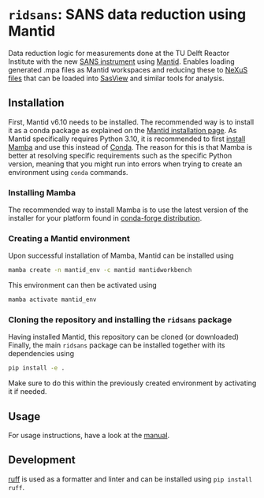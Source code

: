 # `ridsans`: SANS data reduction using Mantid
Data reduction logic for measurements done at the TU Delft Reactor Institute with the new [SANS instrument](https://www.tudelft.nl/en/faculty-of-applied-sciences/business/facilities/tu-delft-reactor-institute/research-tools-tu-delft-reactor-institute/sans) using [Mantid](https://github.com/mantidproject/mantid). Enables loading generated .mpa files as Mantid workspaces and reducing these to [NeXuS files](https://www.nexusformat.org/) that can be loaded into [SasView](https://www.sasview.org/) and similar tools for analysis.

## Installation
First, Mantid v6.10 needs to be installed. The recommended way is to install it as a conda package as explained on the [Mantid installation page](https://www.mantidproject.org/installation). As Mantid specifically requires Python 3.10, it is recommended to first [install Mamba](https://mamba.readthedocs.io/en/latest/installation/mamba-installation.html) and use this instead of [Conda](https://github.com/conda/conda). The reason for this is that Mamba is better at resolving specific requirements such as the specific Python version, meaning that you might run into errors when trying to create an environment using `conda` commands. 
### Installing Mamba
The recommended way to install Mamba is to use the latest version of the installer for your platform found in [conda-forge distribution](https://github.com/conda-forge/miniforge). 

### Creating a Mantid environment
Upon successful installation of Mamba, Mantid can be installed using
```bash
mamba create -n mantid_env -c mantid mantidworkbench
```
This environment can then be activated using
```bash
mamba activate mantid_env
```

### Cloning the repository and installing the `ridsans` package
Having installed Mantid, this repository can be cloned (or downloaded) 
Finally, the main `ridsans` package can be installed together with its dependencies  using
```bash
pip install -e .
```

Make sure to do this within the previously created environment by activating it if needed.


## Usage
For usage instructions, have a look at the [manual](docs/manual.md).

## Development
[ruff](https://docs.astral.sh/ruff/) is used as a formatter and linter and can be installed using `pip install ruff`.